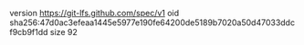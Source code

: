 version https://git-lfs.github.com/spec/v1
oid sha256:47d0ac3efeaa1445e5977e190fe64200de5189b7020a50d47033ddcf9cb9f1dd
size 92
